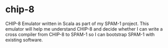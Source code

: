 # chip-8
CHIP-8 Emulator written in Scala as part of my SPAM-1 project. This emulator will help me understand CHIP-8 and decide whether I can write a cross compiler from CHIP-8 to SPAM-1 so I can bootstrap SPAM-1 with existing software.
